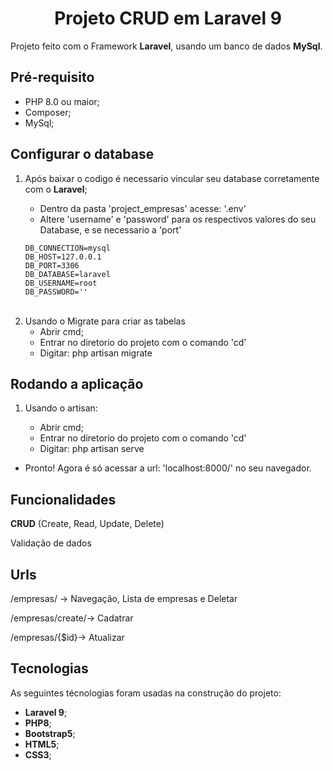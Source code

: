 <h1 Align='center'>Projeto CRUD em Laravel 9</h1>
  <p> Projeto feito com o Framework <strong>Laravel</strong>, usando um banco de dados <strong>MySql</strong>.</p>

<h2>Pré-requisito</h2>

<ul>
  <li>PHP 8.0 ou maior;</li>
  <li>Composer;</li>
  <li>MySql;</li>
</ul>

<h2>Configurar o database</h2>

<ol>
  <li>Após baixar o codigo é necessario vincular seu database corretamente com o <strong>Laravel</strong>;</li>
    <ul><li>Dentro da pasta 'project_empresas' acesse: '.env'</li>
    <li>Altere 'username' e 'password' para os respectivos valores do seu Database, e se necessario a 'port'</li></ul>

    DB_CONNECTION=mysql
    DB_HOST=127.0.0.1
    DB_PORT=3306
    DB_DATABASE=laravel
    DB_USERNAME=root
    DB_PASSWORD=''
  <br>

<li> Usando o Migrate para criar as tabelas</ li>
  <ul>
    <li>Abrir cmd;</li>
    <li>Entrar no diretorio do projeto com o comando 'cd'</li>
    <li>Digitar: php artisan migrate</li>
  </ul>
</ol>

<h2>Rodando a aplicação</h2>
<ol>
<li>Usando o artisan: </li>
<ul>
    <li>Abrir cmd;</li>
    <li>Entrar no diretorio do projeto com o comando 'cd'</li>
    <li>Digitar: php artisan serve</li>
</ul>
</ol>

<ul><li>Pronto! Agora é só acessar a url: 'localhost:8000/' no seu navegador.</li></ul>

<h2>Funcionalidades</h2>

  <p><strong>CRUD</strong> (Create, Read, Update, Delete)</p>
  <p>Validação de dados</p>
  
<h2>Urls</h2>
<p>/empresas/ -> Navegação, Lista de empresas e Deletar</p>
<p>/empresas/create/-> Cadatrar</p>
<p>/empresas/{$id}-> Atualizar </p>

<h2>Tecnologias</h2>
<p>As seguintes técnologias foram usadas na construção do projeto:</p>
<ul>
  <li><strong>Laravel 9</strong>;</li>
  <li><strong>PHP8</strong>;</li>
  <li><strong>Bootstrap5</strong>;</li>
  <li><strong>HTML5</strong>;</li>
  <li><strong>CSS3</strong>;</li>
</ul>
